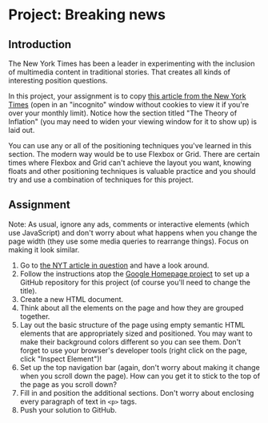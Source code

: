 # Project: Breaking news

## Introduction

The New York Times has been a leader in experimenting with the inclusion of multimedia content in traditional stories. That creates all kinds of interesting position questions.

In this project, your assignment is to copy [this article from the New York Times](http://www.nytimes.com/2014/03/18/science/space/detection-of-waves-in-space-buttresses-landmark-theory-of-big-bang.html?_r=0) \(open in an "incognito" window without cookies to view it if you're over your monthly limit\). Notice how the section titled "The Theory of Inflation" \(you may need to widen your viewing window for it to show up\) is laid out.

You can use any or all of the positioning techniques you've learned in this section. The modern way would be to use Flexbox or Grid. There are certain times where Flexbox and Grid can't achieve the layout you want, knowing floats and other positioning techniques is valuable practice and you should try and use a combination of techniques for this project.

## Assignment

Note: As usual, ignore any ads, comments or interactive elements \(which use JavaScript\) and don't worry about what happens when you change the page width \(they use some media queries to rearrange things\). Focus on making it look similar.

1. Go to [the NYT article in question](http://www.nytimes.com/2014/03/18/science/space/detection-of-waves-in-space-buttresses-landmark-theory-of-big-bang.html?_r=0) and have a look around.
2. Follow the instructions atop the [Google Homepage project](https://www.learnhowtocodebook.com/foundations/frontend/project-create-a-web-page) to set up a GitHub repository for this project \(of course you'll need to change the title\).
3. Create a new HTML document.
4. Think about all the elements on the page and how they are grouped together.
5. Lay out the basic structure of the page using empty semantic HTML elements that are appropriately sized and positioned.  You may want to make their background colors different so you can see them.  Don't forget to use your browser's developer tools \(right click on the page, click "Inspect Element"\)!
6. Set up the top navigation bar \(again, don't worry about making it change when you scroll down the page\).  How can you get it to stick to the top of the page as you scroll down?
7. Fill in and position the additional sections.  Don't worry about enclosing every paragraph of text in `<p>` tags.
8. Push your solution to GitHub.

